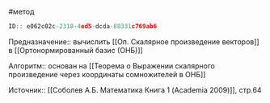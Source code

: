#метод

```javascript
ID:: e062c02c-2318-4ed5-dcda-88331c769ab6
```

Предназначение:: вычислить [[Оп. Скалярное произведение векторов]] в [[Ортонормированный базис (ОНБ)]]

Алгоритм:: основан на [[Теорема о Выражении скалярного произведение через координаты сомножителей в ОНБ]]

Источник:: [[Соболев А.Б. Математика Книга 1 (Academia 2009)]], стр.64
